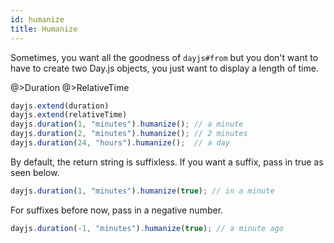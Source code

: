 ```yaml
---
id: humanize
title: Humanize
---
```


Sometimes, you want all the goodness of `dayjs#from` but you don't want to have to create two Day.js objects, you just want to display a length of time.

@>Duration
@>RelativeTime

```javascript
dayjs.extend(duration)
dayjs.extend(relativeTime)
dayjs.duration(1, "minutes").humanize(); // a minute
dayjs.duration(2, "minutes").humanize(); // 2 minutes
dayjs.duration(24, "hours").humanize();  // a day
```
By default, the return string is suffixless. If you want a suffix, pass in true as seen below.

```javascript
dayjs.duration(1, "minutes").humanize(true); // in a minute
```

For suffixes before now, pass in a negative number.

```javascript
dayjs.duration(-1, "minutes").humanize(true); // a minute ago
```

